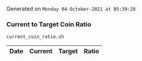Generated on `Monday 04-October-2021 at 05:39:28`

### Current to Target Coin Ratio
`current_coin_ratio.sh`

Date|Current|Target|Ratio
---|---|---|---
